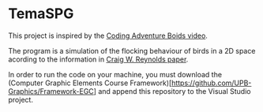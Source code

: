 # TemaSPG

This project is inspired by the [Coding Adventure Boids video](https://www.youtube.com/watch?v=bqtqltqcQhw).

The program is a simulation of the flocking behaviour of birds in a 2D space acording to the information 
in [Craig W. Reynolds paper](http://www.cs.toronto.edu/~dt/siggraph97-course/cwr87/).

In order to run the code on your machine, you must download the (Computer Graphic Elements Course Framework)[https://github.com/UPB-Graphics/Framework-EGC]
and append this repository to the Visual Studio project.

